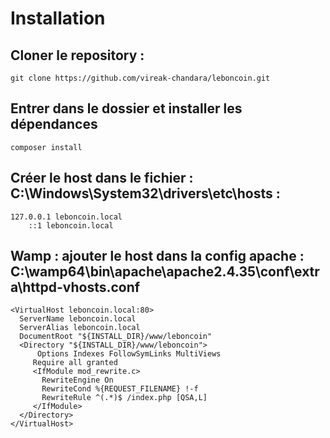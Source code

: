 # Installation

## Cloner le repository :
```
git clone https://github.com/vireak-chandara/leboncoin.git
```


## Entrer dans le dossier et installer les dépendances
```
composer install
```

## Créer le host dans le fichier : C:\Windows\System32\drivers\etc\hosts :
```
127.0.0.1 leboncoin.local
    ::1 leboncoin.local
```

## Wamp : ajouter le host dans la config apache : C:\wamp64\bin\apache\apache2.4.35\conf\extra\httpd-vhosts.conf
```
<VirtualHost leboncoin.local:80>
  ServerName leboncoin.local
  ServerAlias leboncoin.local
  DocumentRoot "${INSTALL_DIR}/www/leboncoin"
  <Directory "${INSTALL_DIR}/www/leboncoin">
      Options Indexes FollowSymLinks MultiViews
     Require all granted
     <IfModule mod_rewrite.c>
       RewriteEngine On
       RewriteCond %{REQUEST_FILENAME} !-f
       RewriteRule ^(.*)$ /index.php [QSA,L]
     </IfModule>
  </Directory>
</VirtualHost>
```
